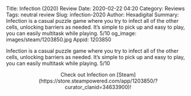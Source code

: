 Title: Infection (2020) Review
Date: 2020-02-22 04:20
Category: Reviews
Tags: neutral review
Slug: infection-2020
Author: Hexadigital
Summary: Infection is a casual puzzle game where you try to infect all of the other cells, unlocking barriers as needed. It’s simple to pick up and easy to play, you can easily multitask while playing. 5/10
og_image: images/steam/1203850.jpg
Appid: 1203850

Infection is a casual puzzle game where you try to infect all of the other cells, unlocking barriers as needed. It’s simple to pick up and easy to play, you can easily multitask while playing. 5/10

<center>Check out Infection on [Steam](https://store.steampowered.com/app/1203850/?curator_clanid=34633900)!</center>
